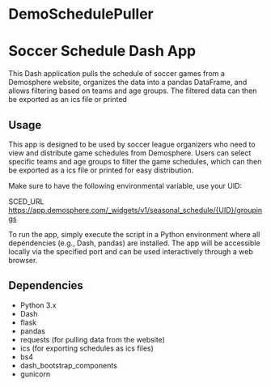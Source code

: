 # DemoSchedulePuller

# Soccer Schedule Dash App

This Dash application pulls the schedule of soccer games from a Demosphere website, organizes the data into a pandas DataFrame, and allows filtering based on teams and age groups. The filtered data can then be exported as an ics file or printed

## Usage

This app is designed to be used by soccer league organizers who need to view and distribute game schedules from Demosphere. Users can select specific teams and age groups to filter the game schedules, which can then be exported as a ics file or printed for easy distribution.

Make sure to have the following environmental variable, use your UID:

SCED_URL https://app.demosphere.com/_widgets/v1/seasonal_schedule/{UID}/groupings

To run the app, simply execute the script in a Python environment where all dependencies (e.g., Dash, pandas) are installed. The app will be accessible locally via the specified port and can be used interactively through a web browser.

## Dependencies

- Python 3.x
- Dash
- flask
- pandas
- requests (for pulling data from the website)
- ics (for exporting schedules as ics files)
- bs4
- dash_bootstrap_components
- gunicorn
